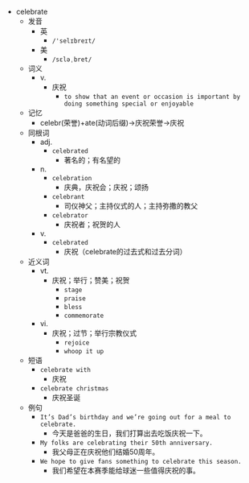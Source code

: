 - celebrate
  - 发音
    - 英
      - `/'selɪbreɪt/`
    - 美
      - `/sɛləˌbret/`
  - 词义
    - v.
      - 庆祝
        - `to show that an event or occasion is important by doing something special or enjoyable`
  - 记忆
    - celebr(荣誉)+ate(动词后缀)→庆祝荣誉→庆祝
  - 同根词
    - adj.
      - `celebrated`
        - 著名的；有名望的
    - n.
      - `celebration`
        - 庆典，庆祝会；庆祝；颂扬
      - `celebrant`
        - 司仪神父；主持仪式的人；主持弥撒的教父
      - `celebrator`
        - 庆祝者；祝贺的人
    - v.
      - `celebrated`
        - 庆祝（celebrate的过去式和过去分词）
  - 近义词
    - vt.
      - 庆祝；举行；赞美；祝贺
        - `stage`
        - `praise`
        - `bless`
        - `commemorate`
    - vi.
      - 庆祝；过节；举行宗教仪式
        - `rejoice`
        - `whoop it up`
  - 短语
    - `celebrate with`
      - 庆祝 
    - `celebrate christmas`
      - 庆祝圣诞 
  - 例句
    - `It’s Dad’s birthday and we’re going out for a meal to celebrate.`
      - 今天是爸爸的生日，我们打算出去吃饭庆祝一下。
    - `My folks are celebrating their 50th anniversary.`
      - 我父母正在庆祝他们结婚50周年。
    - `We hope to give fans something to celebrate this season.`
      - 我们希望在本赛季能给球迷一些值得庆祝的事。


